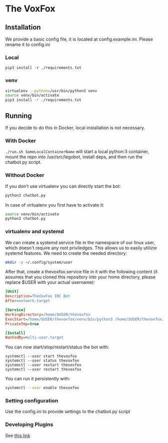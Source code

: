 # The VoxFox

## Installation

We provide a basic config file, it is located at config.example.ini. Please rename it to config.ini

### Local

`pip3 install -r ./requirements.txt`

### venv

```bash
virtualenv --python=/usr/bin/python3 venv
source venv/bin/activate
pip3 install -r ./requirements.txt
```

## Running

If you decide to do this in Docker, local installation is not necessary.

### With Docker

`./run.sh SomeLocalContainerName` will start a local python:3 container, mount the repo into /usr/src/legobot, install deps, and then run the chatbot.py script.

### Without Docker

If you don't use virtualenv you can directly start the bot:

```bash
python3 chatbot.py
```

In case of virtualenv you first have to activate it:

```bash
source venv/bin/activate
python3 chatbot.py
```

### virtualenv and systemd

We can create a systemd service file in the namespace of our linux user, which doesn't require any root priviledges. This allows us to easily utilizie systemd features.
We need to create the needed directory:

```bash
mkdir -p ~/.config/system/user
```

After that, create a thevoxfox.service file in it with the following content (it assumes that you cloned this repository into your home directory, please replace $USER with your actual username):

```ini
[Unit]
Description=TheVoxFox IRC Bot
After=network.target

[Service]
WorkingDirectory=/home/$USER/thevoxfox
ExecStart=/home/$USER/thevoxfox/venv/bin/python3 /home/$USER/thevoxfox/chatbot.py
PrivateTmp=true

[Install]
WantedBy=multi-user.target
```

You can now start/stop/restart/status the bot with:

```
systemctl --user start thevoxfox
systemctl --user status thevoxfox
systemctl --user restart thevoxfox
systemctl --user restart thevoxfox
```

You can run it persistently with:

```bash
systemctl --user enable thevoxfox
```

### Setting configuration

Use the config.ini to provide settings to the chatbot.py script

### Developing Plugins

See [this link](https://github.com/bbriggs/Legobot/blob/develop/docs/writing-a-lego.md)
